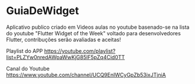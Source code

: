 # GuiaDeWidget
Aplicativo publico criado em Videos aulas no youtube basenado-se na lista do youtube "Flutter Widget of the Week" voltado para desenvolvedores Flutter, contribuções serão avaliadas e aceitas!

Playlist do APP
https://youtube.com/playlist?list=PLZYw0nredAWpaWwKjG85lF5pZq4Cid0TT

Canal do Youtube
https://www.youtube.com/channel/UCQ9EnIWCyGpZb53ixJTjniA


